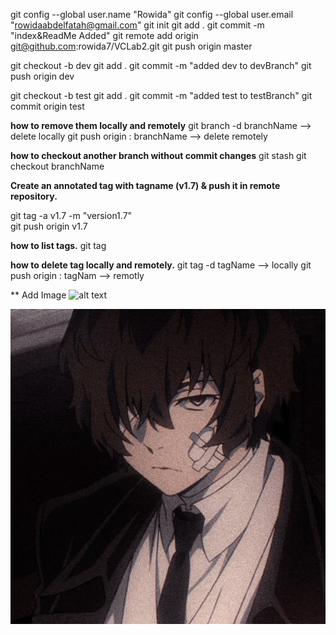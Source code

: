 ﻿git config --global user.name "Rowida"
git config --global user.email "rowidaabdelfatah@gmail.com"
git init
git add .
git commit -m "index&ReadMe Added"
git remote add origin git@github.com:rowida7/VCLab2.git
git push origin master

git checkout -b dev
git add .
git commit -m "added dev to devBranch"
git push origin dev

git checkout -b test
git add .
git commit -m "added test to testBranch"
git commit origin test 

**how to remove them locally and remotely**
git branch -d branchName --> delete locally
git push origin : branchName --> delete remotely

**how to checkout another branch without commit changes**
git stash
git checkout branchName
 
 **Create an annotated tag with tagname (v1.7) & push it in remote repository.**

git tag -a v1.7 -m "version1.7"  
git push origin v1.7

**how to list tags.**
git tag

**how to delete tag locally and remotely.**
git tag -d tagName --> locally
git push origin : tagNam --> remotly

** Add Image ![alt text](Link)




![Image](/dazai.jpeg)




